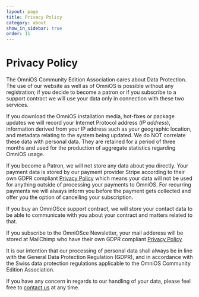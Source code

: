 ```yaml
---
layout: page
title: Privacy Policy
category: about
show_in_sidebar: true
order: 11
---
```


# Privacy Policy

The OmniOS Community Edition Association cares about Data Protection.
The use of our website as well as of OmniOS is possible without any
registration; if you decide to become a patron or if you subscribe to a
support contract we will use your data only in connection with these
two services.

If you download the OmniOS installation media, hot-fixes or package updates
we will record your Internet Protocol address (_IP address_), information
derived from your IP address such as your geographic location, and metadata
relating to the system being updated. We do NOT correlate these data with
personal data.  They are retained for a period of three months and used for
the production of aggregate statistics regarding OmniOS usage.

If you become a Patron, we will not store any data about you directly. 
Your payment data is stored by our payment provider Stripe according to
their own GDPR compliant [Privacy Policy](https://stripe.com/ch/privacy)
which means your data will not be used for anything outside of processing
your payments to OmniOS.  For recurring payments we will always inform you
before the payment gets collected and offer you the option of cancelling
your subscription.

If you buy an OmniOSce support contract, we will store your contact data
to be able to communicate with you about your contract and matters related
to that.

If you subscribe to the OmniOSce Newsletter, your mail adderess will be
stored at MailChimp who have their own GDPR compliant [Privacy
Policy](https://mailchimp.com/legal/privacy/)

It is our intention that our processing of personal data shall always be
in line with the General Data Protection Regulation (GDPR), and in accordance
with the Swiss data protection regulations applicable to the OmniOS
Community Edition Association.

If you have any concern in regards to our handling of your data, please feel
free to [contact us](contact.html) at any time.
